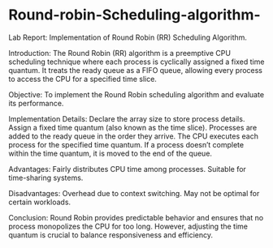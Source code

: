 # Round-robin-Scheduling-algorithm-

Lab Report: Implementation of Round Robin (RR) Scheduling Algorithm.

Introduction:
The Round Robin (RR) algorithm is a preemptive CPU scheduling technique where each process is cyclically assigned a fixed time quantum. 
It treats the ready queue as a FIFO queue, allowing every process to access the CPU for a specified time slice.

Objective:
To implement the Round Robin scheduling algorithm and evaluate its performance.

Implementation Details:
Declare the array size to store process details.
Assign a fixed time quantum (also known as the time slice).
Processes are added to the ready queue in the order they arrive.
The CPU executes each process for the specified time quantum.
If a process doesn’t complete within the time quantum, it is moved to the end of the queue.


Advantages:
Fairly distributes CPU time among processes.
Suitable for time-sharing systems.

Disadvantages:
Overhead due to context switching.
May not be optimal for certain workloads.

Conclusion:
Round Robin provides predictable behavior and ensures that no process monopolizes the CPU for too long. 
However, adjusting the time quantum is crucial to balance responsiveness and efficiency.
